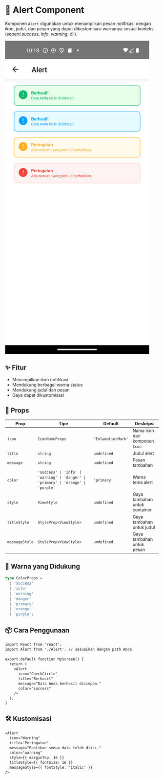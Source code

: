 # 📢 Alert Component

Komponen `Alert` digunakan untuk menampilkan pesan notifikasi dengan ikon, judul, dan pesan yang dapat dikustomisasi warnanya sesuai konteks (seperti *success*, *info*, *warning*, dll).

![Deskripsi Alt](../../assets/doc/Alert/Alert.png)
## ✨ Fitur

- Menampilkan ikon notifikasi
- Mendukung berbagai warna status
- Mendukung judul dan pesan
- Gaya dapat dikustomisasi

## 🧱 Props

| Prop           | Tipe                                                                 | Default            | Deskripsi                                                                 |
|----------------|----------------------------------------------------------------------|---------------------|---------------------------------------------------------------------------|
| `icon`         | `IconNameProps`                                                      | `'ExlamationMark'`  | Nama ikon dari komponen `Icon`                                           |
| `title`        | `string`                                                             | `undefined`         | Judul alert                                                               |
| `message`      | `string`                                                             | `undefined`         | Pesan tambahan                                                            |
| `color`        | `'success' \| 'info' \| 'warning' \| 'danger' \| 'primary' \| 'orange' \| 'purple'` | `'primary'` | Warna tema alert                                                         |
| `style`        | `ViewStyle`                                                          | `undefined`         | Gaya tambahan untuk container                                             |
| `titleStyle`   | `StyleProp<ViewStyle>`                                               | `undefined`         | Gaya tambahan untuk judul                                                 |
| `messageStyle` | `StyleProp<ViewStyle>`                                               | `undefined`         | Gaya tambahan untuk pesan                                                 |

## 🎨 Warna yang Didukung

```ts
type ColorProps =
  | 'success'
  | 'info'
  | 'warning'
  | 'danger'
  | 'primary'
  | 'orange'
  | 'purple';
```

## 📦 Cara Penggunaan

```tsx
import React from 'react';
import Alert from './Alert'; // sesuaikan dengan path Anda

export default function MyScreen() {
  return (
    <Alert
      icon="CheckCircle"
      title="Berhasil"
      message="Data Anda berhasil disimpan."
      color="success"
    />
  );
}
```

## 🛠️ Kustomisasi

```tsx
<Alert
  icon="Warning"
  title="Peringatan"
  message="Pastikan semua data telah diisi."
  color="warning"
  style={{ marginTop: 16 }}
  titleStyle={{ fontSize: 16 }}
  messageStyle={{ fontStyle: 'italic' }}
/>
```
